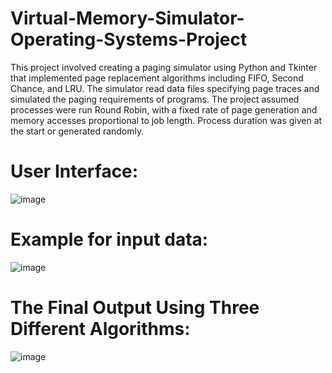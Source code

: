 # Virtual-Memory-Simulator-Operating-Systems-Project

This project involved creating a paging simulator using Python and Tkinter that implemented page replacement algorithms including FIFO, Second Chance, and LRU. The simulator read data files specifying page traces and simulated the paging requirements of programs. The project assumed processes were run Round Robin, with a fixed rate of page generation and memory accesses proportional to job length. Process duration was given at the start or generated randomly.
 
 
# User Interface:

![image](https://user-images.githubusercontent.com/130397610/232307591-557ed3b2-a91e-4b65-9da3-a904d696c1c2.png)

# Example for input data:

![image](https://user-images.githubusercontent.com/130397610/232307655-f8318dda-7095-4452-a914-a9fc75a98432.png)

<!-- # Simulation:
![image](https://user-images.githubusercontent.com/130397610/232307707-063b614f-986c-4504-8e19-2b8aa34616f2.png)
![image](https://user-images.githubusercontent.com/130397610/232307689-1be83d86-fb2c-471c-8213-86f08a327de7.png)
![image](https://user-images.githubusercontent.com/130397610/232307721-b25ca383-34f7-4be3-97e3-03abb0d261de.png)
![image](https://user-images.githubusercontent.com/130397610/232307732-3dcc01e4-acfe-4502-876d-46a968e39eb2.png) -->

# The Final Output Using Three Different Algorithms: 

![image](https://user-images.githubusercontent.com/130397610/232307744-0b5f5e23-44f4-4e40-9277-3d5a22965d50.png)

